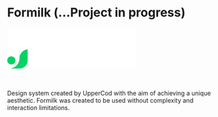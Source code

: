 # Formilk (...Project in progress)

![logo](./doc/logo.svg)

<br/>

Design system created by UpperCod with the aim of achieving a unique aesthetic. Formilk was created to be used without complexity and interaction limitations.
